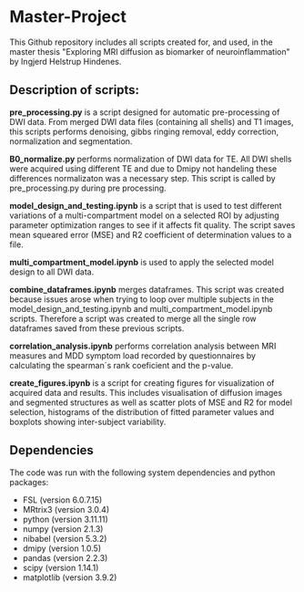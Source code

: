 # Master-Project
This Github repository includes all scripts created for, and used, in the master thesis "Exploring MRI diffusion as biomarker of neuroinflammation" by Ingjerd Helstrup Hindenes.

## **Description of scripts:**

**pre_processing.py** is a script designed for automatic pre-processing of DWI data. From merged DWI data files (containing all shells) and T1 images, this scripts performs denoising, gibbs ringing removal, eddy correction, normalization and segmentation.

**B0_normalize.py** performs normalization of DWI data for TE. All DWI shells were acquired using different TE and due to Dmipy not handeling these differences normalizaton was a necessary step. This script is called by pre_processing.py during pre processing.

**model_design_and_testing.ipynb** is a script that is used to test different variations of a multi-compartment model on a selected ROI by adjusting parameter optimization ranges to see if it affects fit quality. The script saves mean squeared error (MSE) and R2 coefficient of determination values to a file. 

**multi_compartment_model.ipynb** is used to apply the selected model design to all DWI data.

**combine_dataframes.ipynb** merges dataframes. This script was created because issues arose when trying to loop over multiple subjects in the model_design_and_testing.ipynb and multi_compartment_model.ipynb scripts. Therefore a script was created to merge all the single row dataframes saved from these previous scripts.

**correlation_analysis.ipynb** performs correlation analysis between MRI measures and MDD symptom load recorded by questionnaires by calculating the spearman´s rank coeficient and the p-value.

**create_figures.ipynb** is a script for creating figures for visualization of acquired data and results. This includes visualisation of diffusion images and segmented structures as well as scatter plots of MSE and R2 for model selection, histograms of the distribution of fitted parameter values and boxplots showing inter-subject variability.

## Dependencies
The code was run with the following system dependencies and python packages:

- FSL (version 6.0.7.15)
- MRtrix3 (version 3.0.4)
- python (version 3.11.11)
- numpy (version 2.1.3)
- nibabel (version 5.3.2)
- dmipy (version 1.0.5)
- pandas (version 2.2.3)
- scipy (version 1.14.1)
- matplotlib (version 3.9.2)
